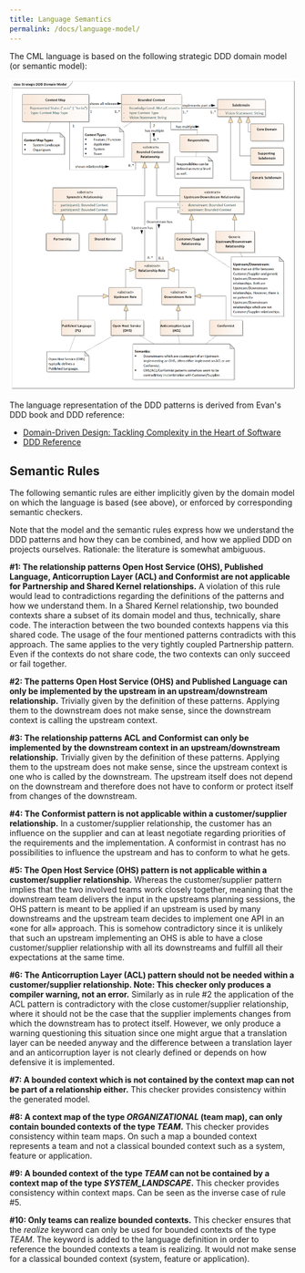 ```yaml
---
title: Language Semantics
permalink: /docs/language-model/
---
```


The CML language is based on the following strategic DDD domain model (or semantic model):

<a href="/img/Strategic_DDD_Domain_Model.png"><img src="/img/Strategic_DDD_Domain_Model.png" alt="CML Language Semantic Model" width="700px"></a>

The language representation of the DDD patterns is derived from Evan's DDD book and DDD reference:

 * [Domain-Driven Design: Tackling Complexity in the Heart of Software](https://www.amazon.com/Domain-Driven-Design-Tackling-Complexity-Software/dp/0321125215)
 * [DDD Reference](http://domainlanguage.com/wp-content/uploads/2016/05/DDD_Reference_2015-03.pdf)

<!-- How about the I-DDD book by VV (mentioned in papers, thesis)? Other sources? -->

<!-- skipped rest of file in review; please "retrofit" latest paper/thesis version -->
## Semantic Rules
The following semantic rules are either implicitly given by the domain model on which the language is based (see above), or enforced by corresponding semantic checkers. 

Note that the model and the semantic rules express how we understand the DDD patterns and how they can be combined, and how we applied DDD on projects ourselves. Rationale: the literature is somewhat ambiguous.  

**\#1: The relationship patterns Open Host Service (OHS), Published Language, Anticorruption Layer (ACL) and Conformist are not applicable for Partnership and Shared Kernel relationships.**
A violation of this rule would lead to contradictions regarding the definitions of the patterns and how we understand them. In a Shared Kernel relationship, two bounded contexts share a subset of its domain model and thus, technically, share code. The interaction between the two bounded contexts happens via this shared code. The usage of the four mentioned patterns contradicts with this approach. The same applies to the very tightly coupled Partnership pattern. Even if the contexts do not share code, the two contexts can only succeed or fail together.

**\#2: The patterns Open Host Service (OHS) and Published Language can only be implemented by the upstream in an upstream/downstream relationship.**
Trivially given by the definition of these patterns. Applying them to the downstream does not make sense, since the downstream context is calling the upstream context.

**\#3: The relationship patterns ACL and Conformist can only be implemented by the downstream context in an upstream/downstream relationship.**
Trivially given by the definition of these patterns. Applying them to the upstream does not make sense, since the upstream context is one who is called by the downstream. The upstream itself does not depend on the downstream and therefore does not have to conform or protect itself from changes of the downstream.

**\#4: The Conformist pattern is not applicable within a customer/supplier relationship.**
In a customer/supplier relationship, the customer has an influence on the supplier and can at least negotiate regarding priorities of the requirements and the implementation. A conformist in contrast has no possibilities to influence the upstream and has to conform to what he gets.

**\#5: The Open Host Service (OHS) pattern is not applicable within a customer/supplier relationship.**
Whereas the customer/supplier pattern implies that the two involved teams work closely together, meaning that the downstream team delivers the input in the upstreams planning sessions, the OHS pattern is meant to be applied if an upstream is used by many downstreams and the upstream team decides to implement one API in an «one for all» approach. This is somehow contradictory since it is unlikely that such an upstream implementing an OHS is able to have a close customer/supplier relationship with all its downstreams and fulfill all their expectations at the same time.

**\#6: The Anticorruption Layer (ACL) pattern should not be needed within a customer/supplier relationship. Note: This checker only produces a compiler warning, not an error.**
Similarly as in rule \#2 the application of the ACL pattern is contradictory with the close customer/supplier relationship, where it should not be the case that the supplier implements changes from which the downstream has to protect itself. However, we only produce a warning questioning this situation since one might argue that a translation layer can be needed anyway and the difference between a translation layer and an anticorruption layer is not clearly defined or depends on how defensive it is implemented.

**\#7: A bounded context which is not contained by the context map can not be part of a relationship either.**
This checker provides consistency within the generated model.

**\#8: A context map of the type *ORGANIZATIONAL* (team map), can only contain bounded contexts of the type *TEAM*.**
This checker provides consistency within team maps. On such a map a bounded context represents a team and not a classical bounded context such as a system, feature or application.

**\#9: A bounded context of the type *TEAM* can not be contained by a context map of the type *SYSTEM\_LANDSCAPE*.**
This checker provides consistency within context maps. Can be seen as the inverse case of rule \#5.

**\#10: Only teams can realize bounded contexts.**
This checker ensures that the *realize* keyword can only be used for bounded contexts of the type *TEAM*. The keyword is added to the language definition in order to reference the bounded contexts a team is realizing. It would not make sense for a classical bounded context (system, feature or application).
